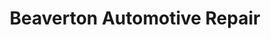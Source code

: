 ---
title: "Beaverton Automotive Repair"
url: /beaverton/beaverton-automotive-repair/
shop: car repair
---